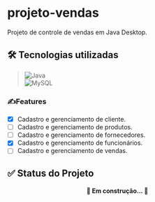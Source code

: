 # projeto-vendas</br>
Projeto de controle de vendas em Java Desktop.</br>

## 🛠 Tecnologias utilizadas
>![Java](https://img.shields.io/badge/java-%23ED8B00.svg?style=for-the-badge&logo=openjdk&logoColor=white)</br>
>![MySQL](https://img.shields.io/badge/MySQL-00000F?style=for-the-badge&logo=mysql&logoColor=white)</br>


### ✍️Features

- [x] Cadastro e gerenciamento de cliente.
- [ ] Cadastro e gerenciamento de produtos.
- [ ] Cadastro e gerenciamento de fornecedores.
- [x] Cadastro e gerenciamento de funcionários.
- [ ] Cadastro e gerenciamento de vendas.</br>

## ✅ Status do Projeto

<h4 align="center"> 
	🚧  Em construção...  🚧
</h4>

